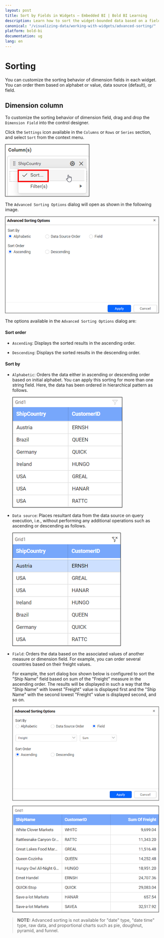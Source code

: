 ```yaml
---
layout: post
title: Sort by Fields in Widgets – Embedded BI | Bold BI Learning
description: Learn how to sort the widget-bounded data based on a field and visualize through Bold BI Embedded dashboard.
canonical: "/visualizing-data/working-with-widgets/advanced-sorting/"
platform: bold-bi
documentation: ug
lang: en
---
```


# Sorting

You can customize the sorting behavior of dimension fields in each widget. You can order them based on alphabet or value, data source (default), or field.

## Dimension column

To customize the sorting behavior of dimension field, drag and drop the `Dimension Field` into the control designer.

Click the `Settings` icon available in the `Columns` or `Rows` or `Series` section, and select `Sort` from the context menu.

![Custom sort option](/static/assets/visualizing-data/working-with-widgets/images/Custom-sort-option.PNG)

The `Advanced Sorting Options` dialog will open as shown in the following image.

![Custom sort dialog](/static/assets/visualizing-data/working-with-widgets/images/Custom-sort-dialog.PNG)

The options available in the `Advanced Sorting Options` dialog are:

#### Sort order

 * `Ascending`: Displays the sorted results in the ascending order.

 * `Descending`: Displays the sorted results in the descending order.

#### Sort by

 * `Alphabetic`: Orders the data either in ascending or descending order based on initial alphabet. You can apply this sorting for more than one string field. Here, the data has been ordered in hierarchical pattern as follows.

     ![Alphabetic sort](/static/assets/visualizing-data/working-with-widgets/images/Alphabetic-sort.PNG)

 * `Data source`: Places resultant data from the data source on query execution, i.e., without performing any additional operations such as ascending or descending as follows.

    ![Data source sort](/static/assets/visualizing-data/working-with-widgets/images/Data-source-sort.PNG)

 * `Field`: Orders the data based on the associated values of another measure or dimension field. For example, you can order several countries based on their freight values.

    For example, the sort dialog box shown below is configured to sort the "Ship Name" field based on sum of the "Freight" measure in the ascending order. The results will be displayed in such a way that the "Ship Name" with lowest "Freight" value is displayed first and the "Ship Name" with the second lowest "Freight" value is displayed second, and so on.
    
    ![Sorting based on measure field](/static/assets/visualizing-data/working-with-widgets/images/sorting-measures.PNG)
    
    ![Grid after sorting](/static/assets/visualizing-data/working-with-widgets/images/sorted-result.PNG)

> **NOTE:**  Advanced sorting is not available for "date" type, "date time" type, raw data, and proportional charts such as pie, doughnut, pyramid, and funnel.
